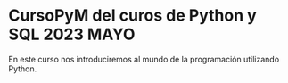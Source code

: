 # CursoPyM del curos de Python y SQL 2023 MAYO
En este curso nos introduciremos al mundo de la programación utilizando Python.  
